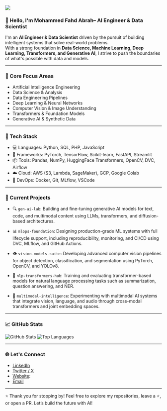 

<img src="https://programmingoceanacademy.s3.ap-southeast-1.amazonaws.com/images/programming-ocean-academy-logo.png" style="margin: auto;">




### 👋 Hello, I'm Mohammed Fahd Abrah– AI Engineer & Data Scientist

I'm an **AI Engineer & Data Scientist** driven by the pursuit of building intelligent systems that solve real-world problems.  
With a strong foundation in **Data Science, Machine Learning, Deep Learning, Transformers, and Generative AI**, I strive to push the boundaries of what's possible with data and models.

---

### 🧠 Core Focus Areas
-  Artificial Intelligence Engineering
-  Data Science & Analysis
-  Data Engineering Pipelines
-  Deep Learning & Neural Networks
-  Computer Vision & Image Understanding
-  Transformers & Foundation Models
-  Generative AI & Synthetic Data

---

### 🧰 Tech Stack
- 💻 Languages: Python, SQL, PHP, JavaScript
- 🧱 Frameworks: PyTorch, TensorFlow, Scikit-learn, FastAPI, Streamlit
- 📦 Tools: Pandas, NumPy, HuggingFace Transformers, OpenCV, DVC, Airflow
- ☁️ Cloud: AWS (S3, Lambda, SageMaker), GCP, Google Colab
- 🧰 DevOps: Docker, Git, MLflow, VSCode

---

### 🚀 Current Projects

- 🔍 `gen-ai-lab`: Building and fine-tuning generative AI models for text, code, and multimodal content using LLMs, transformers, and diffusion-based architectures.

- 📊 `mlops-foundation`: Designing production-grade ML systems with full lifecycle support, including reproducibility, monitoring, and CI/CD using DVC, MLflow, and GitHub Actions.

- 👁️ `vision-models-suite`: Developing advanced computer vision pipelines for object detection, classification, and segmentation using PyTorch, OpenCV, and YOLOv8.

- 🧬 `nlp-transformers-hub`: Training and evaluating transformer-based models for natural language processing tasks such as summarization, question answering, and NER.

- 🧠 `multimodal-intelligence`: Experimenting with multimodal AI systems that integrate vision, language, and audio through cross-modal transformers and joint embedding spaces.



---

### 📈 GitHub Stats
![GitHub Stats](https://github-readme-stats.vercel.app/api?username=MOHAMMEDFAHD&show_icons=true&theme=transparent)
![Top Languages](https://github-readme-stats.vercel.app/api/top-langs/?username=MOHAMMEDFAHD&layout=compact&theme=transparent)

---

### 🌐 Let's Connect
- [LinkedIn](https://www.linkedin.com/in/mohammed-al-abrah/)
- [Twitter / X](https://x.com/programmingocea)
- [Website](https://programming-ocean.com/):
- [Email](info@programming-ocean.com)

---

⭐️ Thank you for stopping by! Feel free to explore my repositories, leave a ⭐, or open a PR. Let’s build the future with AI!

